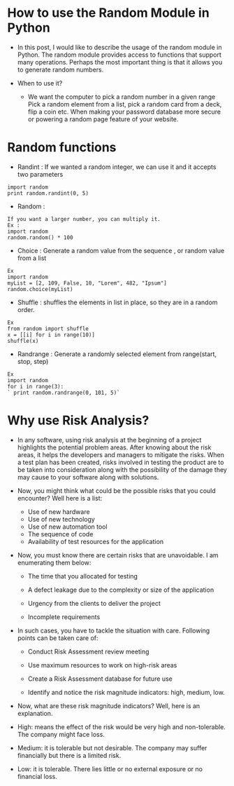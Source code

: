 # How to use the Random Module in Python

- In this post, I would like to describe the usage of the random module in Python. The random module provides access to functions that support many operations. Perhaps the most important thing is that it allows you to generate random numbers.
- When to use it?

    - We want the computer to pick a random number in a given range Pick a random element from a list, pick a random card from a deck, flip a coin etc. When making your password database more secure or powering a random page feature of your website.

# Random functions

- Randint : If we wanted a random integer, we can use it and it accepts two parameters
``` Ex :
import random
print random.randint(0, 5)
```
- Random :
``` 
If you want a larger number, you can multiply it.
Ex :
import random
random.random() * 100
```
- Choice : Generate a random value from the sequence , or random value from a list
```
Ex
import random
myList = [2, 109, False, 10, "Lorem", 482, "Ipsum"]
random.choice(myList)
```
- Shuffle : shuffles the elements in list in place, so they are in a random order.
```
Ex
from random import shuffle
x = [[i] for i in range(10)]
shuffle(x)
```
- Randrange : Generate a randomly selected element from range(start, stop, step)
```
Ex
import random
for i in range(3):
` print random.randrange(0, 101, 5)`
```

# Why use Risk Analysis?

- In any software, using risk analysis at the beginning of a project highlights the potential problem areas. After knowing about the risk areas, it helps the developers and managers to mitigate the risks. When a test plan has been created, risks involved in testing the product are to be taken into consideration along with the possibility of the damage they may cause to your software along with solutions.

- Now, you might think what could be the possible risks that you could encounter? Well here is a list:

    - Use of new hardware
    - Use of new technology
    - Use of new automation tool
    - The sequence of code
    - Availability of test resources for the application

- Now, you must know there are certain risks that are unavoidable. I am enumerating them below:

    - The time that you allocated for testing

    - A defect leakage due to the complexity or size of the application

    - Urgency from the clients to deliver the project

    - Incomplete requirements

- In such cases, you have to tackle the situation with care. Following points can be taken care of:

    - Conduct Risk Assessment review meeting

    - Use maximum resources to work on high-risk areas

    - Create a Risk Assessment database for future use

    - Identify and notice the risk magnitude indicators: high, medium, low.

- Now, what are these risk magnitude indicators? Well, here is an explanation.

- High: means the effect of the risk would be very high and non-tolerable. The company might face loss.

- Medium: it is tolerable but not desirable. The company may suffer financially but there is a limited risk.

- Low: it is tolerable. There lies little or no external exposure or no financial loss.